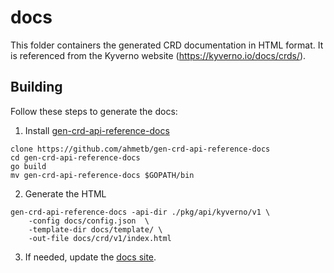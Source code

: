 # docs

This folder containers the generated CRD documentation in HTML format. It is referenced from the Kyverno website (https://kyverno.io/docs/crds/).

## Building

Follow these steps to generate the docs:

1. Install [gen-crd-api-reference-docs](https://github.com/ahmetb/gen-crd-api-reference-docs)

```shell
clone https://github.com/ahmetb/gen-crd-api-reference-docs
cd gen-crd-api-reference-docs
go build
mv gen-crd-api-reference-docs $GOPATH/bin
```

2. Generate the HTML

```shell
gen-crd-api-reference-docs -api-dir ./pkg/api/kyverno/v1 \
    -config docs/config.json  \
    -template-dir docs/template/ \
    -out-file docs/crd/v1/index.html
```

3. If needed, update the [docs site](https://kyverno.io/docs/crds/).